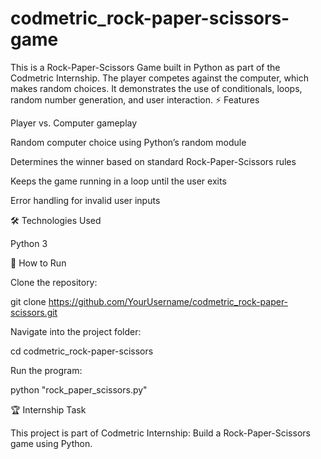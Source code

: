 # codmetric_rock-paper-scissors-game
This is a Rock-Paper-Scissors Game built in Python as part of the Codmetric Internship. The player competes against the computer, which makes random choices. It demonstrates the use of conditionals, loops, random number generation, and user interaction.
⚡ Features

Player vs. Computer gameplay

Random computer choice using Python’s random module

Determines the winner based on standard Rock-Paper-Scissors rules

Keeps the game running in a loop until the user exits

Error handling for invalid user inputs

🛠️ Technologies Used

Python 3

🚀 How to Run

Clone the repository:

git clone https://github.com/YourUsername/codmetric_rock-paper-scissors.git

Navigate into the project folder:

cd codmetric_rock-paper-scissors

Run the program:

python "rock_paper_scissors.py"

🏆 Internship Task

This project is part of Codmetric Internship: Build a Rock-Paper-Scissors game using Python.
